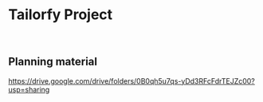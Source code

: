# Tailorfy Project 

<br>

<h2>Planning material</h2>

<a ref>https://drive.google.com/drive/folders/0B0qh5u7qs-yDd3RFcFdrTEJZc00?usp=sharing</a>

